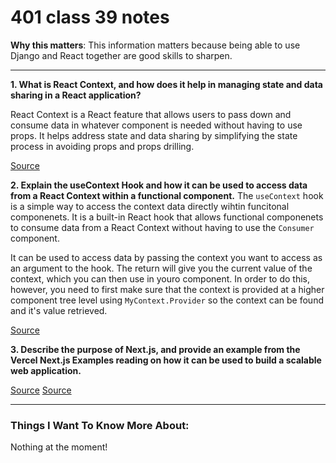 # 401 class 39 notes

**Why this matters**: This information matters because being able to use Django and React together are good skills to sharpen.

------------------------------------

**1. What is React Context, and how does it help in managing state and data sharing in a React application?**

React Context is a React feature that allows users to pass down and consume data in whatever component is needed without having to use props. It helps address state and data sharing by simplifying the state process in avoiding props and props drilling.

[Source](https://www.youtube.com/watch?v=5LrDIWkK_Bc)

**2. Explain the useContext Hook and how it can be used to access data from a React Context within a functional component.**
The `useContext` hook is a simple way to access the context data directly wihtin funcitonal componenets. It is a built-in React hook that allows functional componenets to consume data from a React Context without having to use the `Consumer` component.

It can be used to access data by passing the context you want to access as an argument to the hook. The return will give you the current value of the context, which you can then use in youro component. In order to do this, however, you need to first make sure that the context is provided at a higher component tree level using `MyContext.Provider` so the context can be found and it's value retrieved. 

[Source](https://www.freecodecamp.org/news/react-context-for-beginners/)


**3. Describe the purpose of Next.js, and provide an example from the Vercel Next.js Examples reading on how it can be used to build a scalable web application.**


[Source](https://nextjs.org/learn/basics/create-nextjs-app)
[Source](https://www.youtube.com/watch?v=rtgbaKBhdkk)

------------------------------------
### Things I Want To Know More About:
Nothing at the moment!